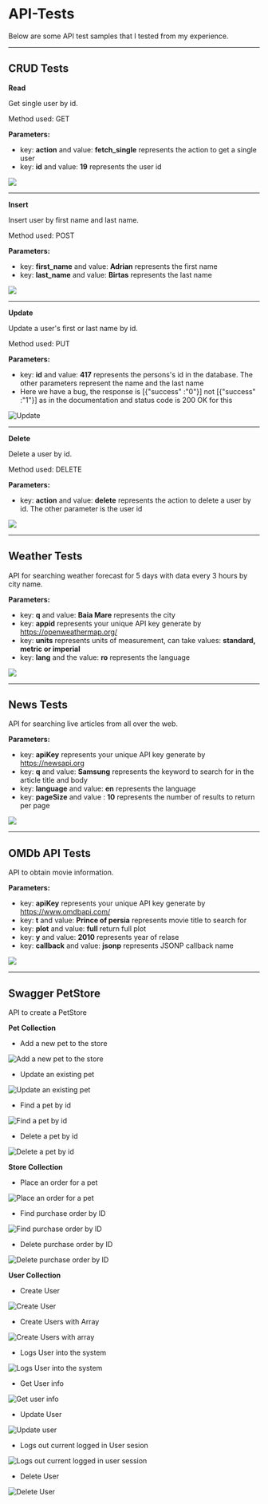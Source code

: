 # API-Tests

Below are some API test samples that I tested from my experience.   
 
-----------------
## CRUD Tests 
**Read**

Get single user by id.

Method used: GET

**Parameters:**

* key: **action** and value: **fetch_single** represents the action to get a single user 
* key: **id** and value: **19** represents the user id

<img src="API-Test Images/CRUD tests 1.jpg">  

-----------------

**Insert**

Insert user by first name and last name.

Method used: POST

**Parameters:**

* key: **first_name** and value: **Adrian** represents the first name 
* key: **last_name** and value: **Birtas** represents the last name

<img src="API-Test Images/CRUD tests 2.jpg">  

-----------------

**Update**

Update a user's first or last name by id.

Method used: PUT

**Parameters:**

* key: **id** and value: **417** represents the persons's id in the database. The other parameters represent the name and the last name
* Here we have a bug, the response is [{"success" :"0"}] not [{"success" :"1"}] as in the documentation and status code is 200 OK for this

![Update](https://user-images.githubusercontent.com/90641668/214389497-c42b36eb-9bc5-4dcd-a9cb-628aac7694b6.jpg)


-----------------

**Delete**

Delete a user by id.

Method used: DELETE

**Parameters:**

* key: **action** and value: **delete** represents the action to delete a user by id. The other parameter is the user id

<img src="API-Test Images/CRUD tests 4.jpg" >  

-----------------

## Weather Tests

API for searching weather forecast for 5 days with data every 3 hours by city name.

**Parameters:**

* key: **q** and value: **Baia Mare** represents the city
* key: **appid** represents your unique API key generate by https://openweathermap.org/ 
* key: **units** represents units of measurement, can take values: **standard, metric or imperial** 
* key: **lang** and the value: **ro** represents the language

<img src="API-Test Images/Weather tests.jpg" >  

-----------------

## News Tests

API for searching live articles from all over the web.

**Parameters:**

* key: **apiKey** represents your unique API key generate by https://newsapi.org 
* key: **q** and value: **Samsung** represents the keyword to search for in the article title and body 
* key: **language** and value: **en** represents the language 
* key: **pageSize** and value : **10** represents the number of results to return per page

<img src="API-Test Images/News tests.jpg" >

-----------------

## OMDb API Tests

API to obtain movie information.

**Parameters:**

* key: **apiKey** represents your unique API key generate by https://www.omdbapi.com/
* key: **t** and value: **Prince of persia** represents movie title to search for
* key: **plot** and value: **full** return full plot
* key: **y** and value: **2010** represents year of relase
* key: **callback** and value: **jsonp** represents JSONP callback name

<img src="API-Test Images/OMDb API tests.jpg" >

-----------------
## Swagger PetStore

API to create a PetStore

**Pet Collection**

* Add a new pet to the store 

![Add a new pet to the store](https://user-images.githubusercontent.com/90641668/206936293-cd0e55b5-22f0-4812-bc9e-dbc225e2b2c3.jpg)

* Update an existing pet

![Update an existing pet](https://user-images.githubusercontent.com/90641668/206936339-9a7f00c4-4ed2-490a-8904-4dfaab9285bd.jpg)

* Find a pet by id

![Find a pet by id](https://user-images.githubusercontent.com/90641668/206936352-0dd349e1-fa9e-42bd-afdd-20404cdbdffc.jpg)

* Delete a pet by id

![Delete a pet by id](https://user-images.githubusercontent.com/90641668/206936395-05f867bb-8f13-4aba-8fe1-58e433e05e41.jpg)

**Store Collection**

* Place an order for a pet

![Place an order for a pet](https://user-images.githubusercontent.com/90641668/206936754-66cfd35f-b5e7-4e21-82a7-62e79dc35a79.jpg)

* Find purchase order by ID

![Find purchase order by ID](https://user-images.githubusercontent.com/90641668/206936795-61cf5253-5f4f-4fa9-9ea0-98db98518aaf.jpg)

* Delete purchase order by ID

![Delete purchase order by ID](https://user-images.githubusercontent.com/90641668/206936822-7ffb9c19-ec9d-4c06-a7ad-6b868ed792ff.jpg)

**User Collection**

* Create User

![Create User](https://user-images.githubusercontent.com/90641668/206937820-52726f6a-6a07-4478-a505-8528144664ec.jpg)

* Create Users with Array

![Create Users with array](https://user-images.githubusercontent.com/90641668/206937837-cf38ef0d-9a2f-427f-954c-dce63fd3d4f0.jpg)

* Logs User into the system

![Logs User into the system](https://user-images.githubusercontent.com/90641668/206937888-123d4311-6f1c-4133-8662-428e2806b521.jpg)

* Get User info

![Get user info](https://user-images.githubusercontent.com/90641668/206937913-5fcba829-7fdf-4c97-ae8a-636f70615a47.jpg)

* Update User

![Update user](https://user-images.githubusercontent.com/90641668/206937938-a417b33d-5985-4505-a254-e8f1bb76fd14.jpg)

* Logs out current logged in User sesion

![Logs out current logged in user session](https://user-images.githubusercontent.com/90641668/206937990-1bfd1b58-898a-44ac-b4f1-723c7a67eded.jpg)

* Delete User

![Delete User](https://user-images.githubusercontent.com/90641668/206938026-4c7ab34f-b9ac-4f83-87ab-bc7ba648c0b9.jpg)













